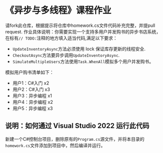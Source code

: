 # 《异步与多线程》课程作业
请fork此仓库，根据提示将仓库中homework.cs文件代码补充完整，并提pull request.
作业具体说明：你需要实现一个支持多用户并发购书的异步书店系统，在标有`// TODO:`注释的地方填入适当代码,满足以下要求：
- `UpdateInventoryAsync`方法必须使用 lock 保证库存更新的线程安全.
- `CheckoutAsync`方法要异步调用`UpdateInventoryAsync`.
- `SimulateMultipleUsers`方法使用`Task.WhenAll`模拟多个用户并发购书。

模拟用户购书清单如下：

- 用户1：C#入门 x2
- 用户2：C#入门 x3
- 用户3：异步编程 x1
- 用户4：异步编程 x2
- 用户5：异步编程 x3

## 说明：如何通过 Visual Studio 2022 运行此代码

新建一个C#控制台项目，删除原有的`Program.cs`源文件，并将本目录的`homework.cs`文件添加到项目中，然后编译并运行。
